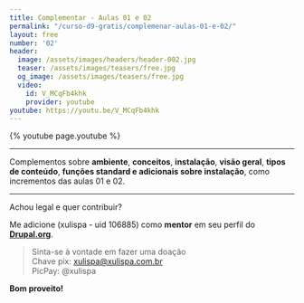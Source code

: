 ```yaml
---
title: Complementar - Aulas 01 e 02
permalink: "/curso-d9-gratis/complemenar-aulas-01-e-02/"
layout: free
number: '02'
header:
  image: /assets/images/headers/header-002.jpg
  teaser: /assets/images/teasers/free.jpg
  og_image: /assets/images/teasers/free.jpg
  video:
    id: V_MCqFb4khk
    provider: youtube
youtube: https://youtu.be/V_MCqFb4khk
---
```


{% youtube page.youtube %}

---

Complementos sobre **ambiente**, **conceitos**, **instalação**, **visão geral**, **tipos de conteúdo**, **funções standard e adicionais sobre instalação**, como incrementos das aulas 01 e 02.

---

Achou legal e quer contribuir?

Me adicione (xulispa - uid 106885) como **mentor** em seu perfil do **[Drupal.org](https://www.drupal.org/)**.

> Sinta-se à vontade em fazer uma doação \
> Chave pix: xulispa@xulispa.com.br \
> PicPay: @xulispa

**Bom proveito!**
